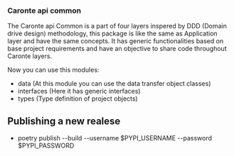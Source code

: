 ### Caronte api common

The Caronte api Common is a part of four layers inspered by DDD (Domain drive design) methodology, this package is like the same as Application layer and have the same concepts. It has generic functionalities based on base project requirements and have an objective to share code throughout Caronte layers.

Now you can use this modules:

- data (At this module you can use the data transfer object classes)
- interfaces (Here it has generic interfaces)
- types (Type definition of project objects)


## Publishing a new realese
- poetry publish --build --username $PYPI_USERNAME --password $PYPI_PASSWORD